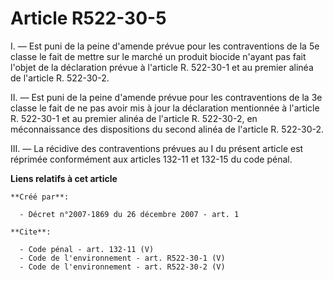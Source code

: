 # Article R522-30-5

I. ― Est puni de la peine d'amende prévue pour les contraventions de la 5e classe le fait de mettre sur le marché un produit
biocide n'ayant pas fait l'objet de la déclaration prévue à l'article R. 522-30-1 et au premier alinéa de l'article R.
522-30-2. 

II. ― Est puni de la peine d'amende prévue pour les contraventions de la 3e classe le fait de ne pas avoir mis à jour la
déclaration mentionnée à l'article R. 522-30-1 et au premier alinéa de l'article R. 522-30-2, en méconnaissance des
dispositions du second alinéa de l'article R. 522-30-2. 

III. ― La récidive des contraventions prévues au I du présent article est réprimée conformément aux articles 132-11 et 132-15
du code pénal.

**Liens relatifs à cet article**

	**Créé par**:

	  - Décret n°2007-1869 du 26 décembre 2007 - art. 1

	**Cite**:

	  - Code pénal - art. 132-11 (V)
	  - Code de l'environnement - art. R522-30-1 (V)
	  - Code de l'environnement - art. R522-30-2 (V)
